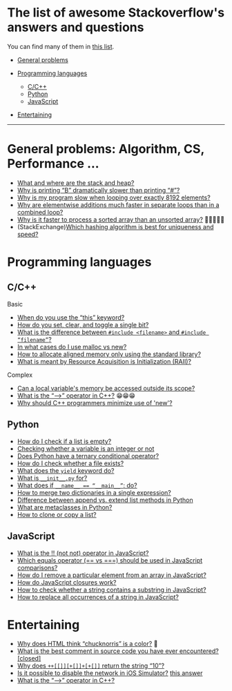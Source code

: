 # The list of awesome Stackoverflow's answers and questions

You can find many of them in [this list](https://stackoverflow.com/questions?sort=votes).

- [General problems](#general-problems-algorithm-cs-performance-)
- [Programming languages](#programming-languages)
    - [C/C++](#cc)
    - [Python](#python)
    - [JavaScript](#javascript)

- [Entertaining](#entertaining)
---

# General problems: Algorithm, CS, Performance ...

- [What and where are the stack and heap?](https://stackoverflow.com/questions/79923/what-and-where-are-the-stack-and-heap)
- [Why is printing “B” dramatically slower than printing “#”?](https://stackoverflow.com/questions/21947452/why-is-printing-b-dramatically-slower-than-printing)
- [Why is my program slow when looping over exactly 8192 elements?](https://stackoverflow.com/questions/12264970/why-is-my-program-slow-when-looping-over-exactly-8192-elements)
- [Why are elementwise additions much faster in separate loops than in a combined loop?](https://stackoverflow.com/questions/8547778/why-are-elementwise-additions-much-faster-in-separate-loops-than-in-a-combined-l)
- [Why is it faster to process a sorted array than an unsorted array?](https://stackoverflow.com/questions/11227809/why-is-it-faster-to-process-a-sorted-array-than-an-unsorted-array) :star2::star2::star2::star2::star2:
- (StackExchange)[Which hashing algorithm is best for uniqueness and speed?](https://softwareengineering.stackexchange.com/questions/49550/which-hashing-algorithm-is-best-for-uniqueness-and-speed)

# Programming languages

## C/C++

Basic

- [When do you use the “this” keyword?](https://stackoverflow.com/questions/23250/when-do-you-use-the-this-keyword)
- [How do you set, clear, and toggle a single bit?](https://stackoverflow.com/questions/47981/how-do-you-set-clear-and-toggle-a-single-bit)
- [What is the difference between `#include <filename>` and `#include “filename”`?](https://stackoverflow.com/questions/21593/what-is-the-difference-between-include-filename-and-include-filename)
- [In what cases do I use malloc vs new?](https://stackoverflow.com/questions/184537/in-what-cases-do-i-use-malloc-vs-new)
- [How to allocate aligned memory only using the standard library?](https://stackoverflow.com/questions/227897/how-to-allocate-aligned-memory-only-using-the-standard-library)
- [What is meant by Resource Acquisition is Initialization (RAII)?](https://stackoverflow.com/questions/2321511/what-is-meant-by-resource-acquisition-is-initialization-raii)

Complex

- [Can a local variable's memory be accessed outside its scope?](https://stackoverflow.com/questions/6441218/can-a-local-variables-memory-be-accessed-outside-its-scope)
- [What is the “-->” operator in C++?](https://stackoverflow.com/questions/1642028/what-is-the-operator-in-c) :grin::grin::grin:
- [Why should C++ programmers minimize use of 'new'?](https://stackoverflow.com/questions/6500313/why-should-c-programmers-minimize-use-of-new)

## Python

- [How do I check if a list is empty?](https://stackoverflow.com/questions/53513/how-do-i-check-if-a-list-is-empty) 
- [Checking whether a variable is an integer or not](https://stackoverflow.com/questions/3501382/checking-whether-a-variable-is-an-integer-or-not)
- [Does Python have a ternary conditional operator?](https://stackoverflow.com/questions/394809/does-python-have-a-ternary-conditional-operator)
- [How do I check whether a file exists?](https://stackoverflow.com/questions/82831/how-do-i-check-whether-a-file-exists)
- [What does the `yield` keyword do?](https://stackoverflow.com/questions/231767/what-does-the-yield-keyword-do?rq=1)
- [What is `__init__.py` for?](https://stackoverflow.com/questions/448271/what-is-init-py-for)
- [What does if `__name__ == “__main__”`: do?](https://stackoverflow.com/questions/419163/what-does-if-name-main-do)
- [How to merge two dictionaries in a single expression?](https://stackoverflow.com/questions/38987/how-to-merge-two-dictionaries-in-a-single-expression)
- [Difference between append vs. extend list methods in Python](https://stackoverflow.com/questions/252703/difference-between-append-vs-extend-list-methods-in-python) 
- [What are metaclasses in Python?](https://stackoverflow.com/questions/100003/what-are-metaclasses-in-python)
- [How to clone or copy a list?](https://stackoverflow.com/questions/2612802/how-to-clone-or-copy-a-list)

## JavaScript

- [What is the !! (not not) operator in JavaScript?](https://stackoverflow.com/questions/784929/what-is-the-not-not-operator-in-javascript)
- [Which equals operator (== vs ===) should be used in JavaScript comparisons?](https://stackoverflow.com/questions/359494/which-equals-operator-vs-should-be-used-in-javascript-comparisons)
- [How do I remove a particular element from an array in JavaScript?](https://stackoverflow.com/questions/5767325/how-do-i-remove-a-particular-element-from-an-array-in-javascript)
- [How do JavaScript closures work?](https://stackoverflow.com/questions/111102/how-do-javascript-closures-work)
- [How to check whether a string contains a substring in JavaScript?](https://stackoverflow.com/questions/1789945/how-to-check-whether-a-string-contains-a-substring-in-javascript)
- [How to replace all occurrences of a string in JavaScript?](https://stackoverflow.com/questions/1144783/how-to-replace-all-occurrences-of-a-string-in-javascript)

# Entertaining
- [Why does HTML think “chucknorris” is a color?](https://stackoverflow.com/questions/8318911/why-does-html-think-chucknorris-is-a-color) :muscle:
- [What is the best comment in source code you have ever encountered? [closed]
](https://stackoverflow.com/questions/184618/what-is-the-best-comment-in-source-code-you-have-ever-encountered)
- [Why does `++[[]][+[]]+[+[]]` return the string “10”?](https://stackoverflow.com/questions/7202157/why-does-return-the-string-10)
- [Is it possible to disable the network in iOS Simulator?](https://stackoverflow.com/questions/4808433/is-it-possible-to-disable-the-network-in-ios-simulator) [this answer](https://stackoverflow.com/a/13831212/2964364)
- [What is the “-->” operator in C++?](https://stackoverflow.com/questions/1642028/what-is-the-operator-in-c)
